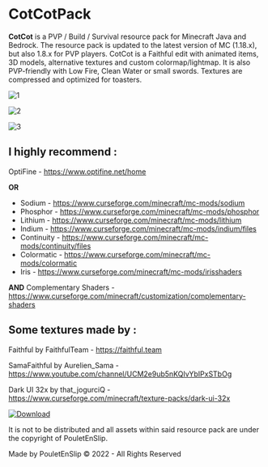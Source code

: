 # CotCotPack

**CotCot** is a PVP / Build / Survival resource pack for Minecraft Java and Bedrock.
The resource pack is updated to the latest version of MC (1.18.x), but also 1.8.x for PVP players. CotCot is a Faithful edit with animated items, 3D models, alternative textures and custom colormap/lightmap. It is also PVP-friendly with Low Fire, Clean Water or small swords. Textures are compressed and optimized for toasters.


![1](https://github.com/PouletEnSlip/Minecraft-Resource-Pack/blob/main/Images/0.png)

![2](https://github.com/PouletEnSlip/Minecraft-Resource-Pack/blob/main/Images/2.png)

![3](https://github.com/PouletEnSlip/Minecraft-Resource-Pack/blob/main/Images/3.png)


## I highly recommend :

OptiFine - https://www.optifine.net/home

**OR**
* Sodium - https://www.curseforge.com/minecraft/mc-mods/sodium
* Phosphor - https://www.curseforge.com/minecraft/mc-mods/phosphor
* Lithium - https://www.curseforge.com/minecraft/mc-mods/lithium
* Indium - https://www.curseforge.com/minecraft/mc-mods/indium/files
* Continuity - https://www.curseforge.com/minecraft/mc-mods/continuity/files
* Colormatic - https://www.curseforge.com/minecraft/mc-mods/colormatic
* Iris - https://www.curseforge.com/minecraft/mc-mods/irisshaders

**AND**
Complementary Shaders - https://www.curseforge.com/minecraft/customization/complementary-shaders

## Some textures made by :

Faithful by FaithfulTeam - https://faithful.team

SamaFaithful by Aurelien_Sama - https://www.youtube.com/channel/UCM2e9ub5nKQIvYbIPxSTbOg

Dark UI 32x by that_jogurciQ - https://www.curseforge.com/minecraft/texture-packs/dark-ui-32x

[![Download](https://www.pngall.com/wp-content/uploads/2/Downloadable-PDF-Button-PNG-Image.png)](https://github.com/PouletEnSlip/CotCotPack/releases)

It is not to be distributed and all assets within said
resource pack are under the copyright of PouletEnSlip.

Made by PouletEnSlip © 2022 - All Rights Reserved
